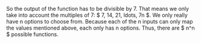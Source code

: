 So the output of the function has to be divisible by 7.
That means we only take into account the multiples of 7: $ 7, 14, 21, ldots, 7n $.
We only really have n options to choose from.
Because each of the n inputs can only map the values mentioned above, each only has n options.
Thus, there are $ n^n $ possible functions.
